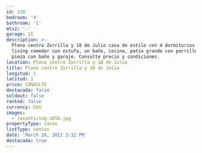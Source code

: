 ```yaml
---
id: 130
bedroom: '4'
bathroom: '1'
mts2: '-'
garage: SI
description: >-
  Pleno centro Zorrilla y 18 de Julio casa de estilo con 4 dormitorios amplío
  living comedor con estufa, un baño, cocina, patio grande con parrillero y
  pieza con baño y garaje. Consulte precio y condiciones.
location: Pleno centro Zorrilla y 18 de Julio
title: Pleno centro Zorrilla y 18 de Julio
longitud: 1
latitud: 1
price: CONSULTE
destacada: false
soldout: false
rented: false
currency: U$S
images:
  - /assets/img-3056.jpg
propertyType: casas
listType: ventas
date: 'March 26, 2021 3:12 PM'
destacada: true
---
```


